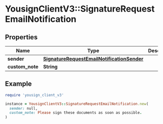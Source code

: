 # YousignClientV3::SignatureRequestEmailNotification

## Properties

| Name | Type | Description | Notes |
| ---- | ---- | ----------- | ----- |
| **sender** | [**SignatureRequestEmailNotificationSender**](SignatureRequestEmailNotificationSender.md) |  |  |
| **custom_note** | **String** |  |  |

## Example

```ruby
require 'yousign_client_v3'

instance = YousignClientV3::SignatureRequestEmailNotification.new(
  sender: null,
  custom_note: Please sign these documents as soon as possible.
)
```

